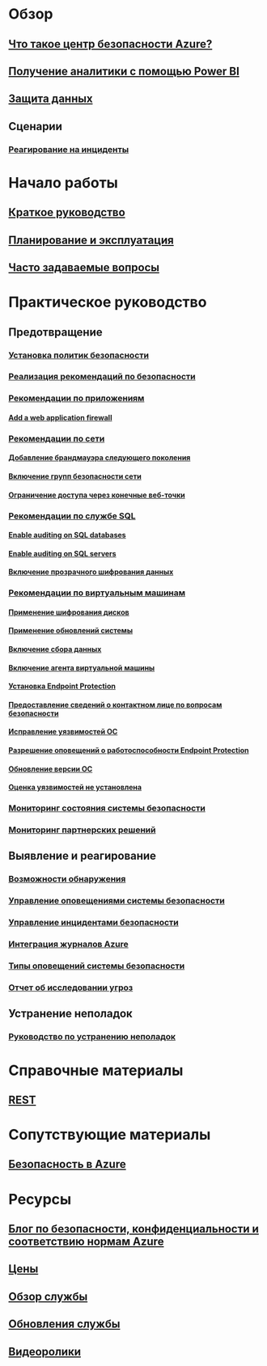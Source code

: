 # Обзор
## [Что такое центр безопасности Azure?](security-center-intro.md)
## [Получение аналитики с помощью Power BI](security-center-powerbi.md)
## [Защита данных](security-center-data-security.md)
## Сценарии
### [Реагирование на инциденты](security-center-incident-response.md)

# Начало работы
## [Краткое руководство](security-center-get-started.md)
## [Планирование и эксплуатация](security-center-planning-and-operations-guide.md)
## [Часто задаваемые вопросы](security-center-faq.md)

# Практическое руководство

## Предотвращение
### [Установка политик безопасности](security-center-policies.md)
### [Реализация рекомендаций по безопасности](security-center-recommendations.md)

### [Рекомендации по приложениям](security-center-application-recommendations.md)
#### [Add a web application firewall](security-center-add-web-application-firewall.md)

### [Рекомендации по сети](security-center-network-recommendations.md)
#### [Добавление брандмауэра следующего поколения](security-center-add-next-generation-firewall.md)
#### [Включение групп безопасности сети](security-center-enable-network-security-groups.md)
#### [Ограничение доступа через конечные веб-точки](security-center-restrict-access-through-internet-facing-endpoints.md)

### [Рекомендации по службе SQL](security-center-sql-service-recommendations.md)
#### [Enable auditing on SQL databases](security-center-enable-auditing-on-sql-databases.md)
#### [Enable auditing on SQL servers](security-center-enable-auditing-on-sql-servers.md)
#### [Включение прозрачного шифрования данных](security-center-enable-transparent-data-encryption.md)

### [Рекомендации по виртуальным машинам](security-center-virtual-machine-recommendations.md)
#### [Применение шифрования дисков](security-center-apply-disk-encryption.md)
#### [Применение обновлений системы](security-center-apply-system-updates.md)
#### [Включение сбора данных](security-center-enable-data-collection.md)
#### [Включение агента виртуальной машины](security-center-enable-vm-agent.md)
#### [Установка Endpoint Protection](security-center-install-endpoint-protection.md)
#### [Предоставление сведений о контактном лице по вопросам безопасности](security-center-provide-security-contact-details.md)
#### [Исправление уязвимостей ОС](security-center-remediate-os-vulnerabilities.md)
#### [Разрешение оповещений о работоспособности Endpoint Protection](security-center-resolve-endpoint-protection-health-alerts.md)
#### [Обновление версии ОС](security-center-update-os-version.md)
#### [Оценка уязвимостей не установлена](security-center-vulnerability-assessment-recommendations.md)

### [Мониторинг состояния системы безопасности](security-center-monitoring.md)
### [Мониторинг партнерских решений](security-center-partner-solutions.md)

## Выявление и реагирование
### [Возможности обнаружения](security-center-detection-capabilities.md)
### [Управление оповещениями системы безопасности](security-center-managing-and-responding-alerts.md)
### [Управление инцидентами безопасности](security-center-incident.md)
### [Интеграция журналов Azure](security-center-integrating-alerts-with-log-integration.md)
### [Типы оповещений системы безопасности](security-center-alerts-type.md)
### [Отчет об исследовании угроз](security-center-threat-report.md)

## Устранение неполадок
### [Руководство по устранению неполадок](security-center-troubleshooting-guide.md)

# Справочные материалы
## [REST](https://msdn.microsoft.com/en-US/library/mt704034(Azure.100).aspx)

# Сопутствующие материалы
## [Безопасность в Azure](/azure/security/)

# Ресурсы
## [Блог по безопасности, конфиденциальности и соответствию нормам Azure](http://blogs.msdn.com/b/azuresecurity/)
## [Цены](security-center-pricing.md)
## [Обзор службы](https://azure.microsoft.com/services/security-center/)
## [Обновления службы](https://azure.microsoft.com/updates/?product=security-center)
## [Видеоролики](https://azure.microsoft.com/documentation/videos/index/?services=security-center)


<!--HONumber=Dec16_HO2-->


